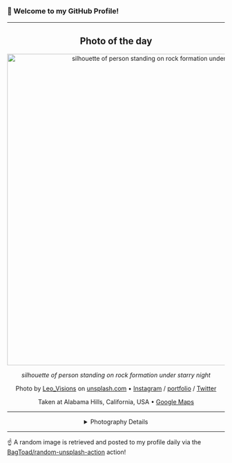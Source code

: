 ### 👋 Welcome to my GitHub Profile!

----
<div align="center">

## Photo of the day
  
  <a href="https://unsplash.com/photos/silhouette-of-person-standing-on-rock-formation-under-starry-night-tJeE_Jad2zg"><img width="720" src="https://images.unsplash.com/photo-1583307573805-784f8727eadc?crop=entropy&cs=tinysrgb&fit=max&fm=jpg&ixid=M3w1OTQ0OTd8MHwxfHJhbmRvbXx8fHx8fHx8fDE3NTk3MzExMDJ8&ixlib=rb-4.1.0&q=80&w=1080" alt="silhouette of person standing on rock formation under starry night"></a>
  
  <em>silhouette of person standing on rock formation under starry night</em>
  
  <em></em>

  Photo by [Leo_Visions](https://linktr.ee/stephenleo1982) on [unsplash.com](https://unsplash.com/) • [Instagram](https://instagram.com/Leo_visions_) / [portfolio](https://linktr.ee/stephenleo1982) / [Twitter](https://twitter.com/stephenleo1982)
  
  Taken at Alabama Hills, California, USA • [Google Maps](https://www.google.com/maps/search/?api=1&query=36.61,-118.1)
  
  ---
  
<details>
<summary>Photography Details</summary>
  
| Parameter     | Value |
| ------------- | ----- |
| Camera Model  | Canon EOS 5D Mark IV |
| Exposure Time | 25 |
| Aperture      | 2.8 |
| Focal Length  | 16.0 |
| ISO           | 1000 |
| Location      | Alabama Hills, California, USA (United States) |
| Coordinates   | Latitude 36.61, Longitude -118.1 |

</details>

</div>

----

☝️ A random image is retrieved and posted to my profile daily via the [BagToad/random-unsplash-action](https://github.com/BagToad/random-unsplash-action) action!

